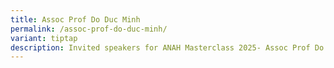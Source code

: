 ```yaml
---
title: Assoc Prof Do Duc Minh
permalink: /assoc-prof-do-duc-minh/
variant: tiptap
description: Invited speakers for ANAH Masterclass 2025- Assoc Prof Do Duc Minh
---
```

